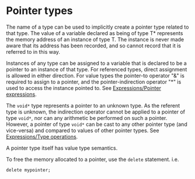 # Pointer types

The name of a type can be used to implicitly create a pointer type related to that type. The value of a variable declared as being of type T\* represents the memory address of an instance of type T. The instance is never made aware that its address has been recorded, and so cannot record that it is referred to in this way.

Instances of any type can be assigned to a variable that is declared to be a pointer to an instance of that type. For referenced types, direct assignment is allowed in either direction. For value types the pointer-to operator "&" is required to assign to a pointer, and the pointer-indirection operator "\*" is used to access the instance pointed to. See [Expressions/Pointer expressions](pointer-expressions.md).

The `void*` type represents a pointer to an unknown type. As the referent type is unknown, the indirection operator cannot be applied to a pointer of type `void*`, nor can any arithmetic be performed on such a pointer. However, a pointer of type `void*` can be cast to any other pointer type (and vice-versa) and compared to values of other pointer types. See [Expressions/Type operations](type-operations.md).

A pointer type itself has value type semantics.

To free the memory allocated to a pointer, use the `delete` statement. i.e.

```vala
delete mypointer;
```
